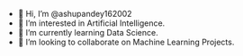 - 👋 Hi, I’m @ashupandey162002
- 👀 I’m interested in Artificial Intelligence.
- 🌱 I’m currently learning Data Science.
- 💞️ I’m looking to collaborate on Machine Learning Projects.

<!---
ashupandey162002/ashupandey162002 is a ✨ special ✨ repository because its `README.md` (this file) appears on your GitHub profile.
You can click the Preview link to take a look at your changes.
--->
